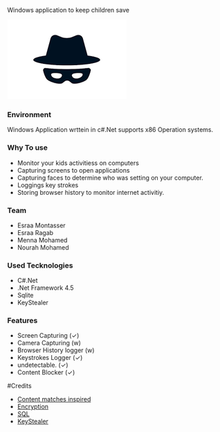 Windows application to keep children save


<img src='https://raw.githubusercontent.com/5savers/Roglaza/master/roglaza.png' />


<h3>Environment</h3>
Windows Application wrttein in c#.Net supports x86 Operation systems.
<h3> Why To use</h3>

- Monitor your kids activitiess on computers 
- Capturing screens to open applications
- Capturing faces to determine who was setting on your computer.
- Loggings key strokes
- Storing browser history  to monitor internet activitiy.

<h3>Team</h3>

- Esraa Montasser
- Esraa Ragab
- Menna Mohamed
- Nourah Mohamed


<h3>Used Tecknologies </h3>

- C#.Net
- .Net Framework 4.5
- Sqlite
- KeyStealer 

<h3>Features</h3>

- Screen Capturing 			(✓)
- Camera Capturing  		(w)
- Browser History logger	(w)
- Keystrokes Logger			(✓)
- undetectable.				(✓)
- Content Blocker 			(✓)




#Credits

- [Content matches inspired ](https://github.com/Kalpeshk9967016292/Antiporn)
- [Encryption](https://msdn.microsoft.com/en-us/library/system.security.cryptography.md5(v=vs.110).aspx)
- [SQL](http://blog.tigrangasparian.com/2012/02/09/getting-started-with-sqlite-in-c-part-one/)
- [KeyStealer](https://codeload.github.com/htll/KeyStealer/zip/master)




